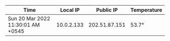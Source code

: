 | Time     | Local IP | Public IP | Temperature |
| ----------- | ----------- | ----------- | ----------- |
| Sun 20 Mar 2022 11:30:01 AM +0545      | 10.0.2.133     | 202.51.87.151  | 53.7° |
